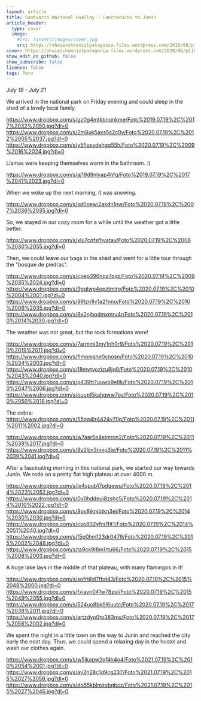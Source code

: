 ```yaml
---
layout: article
title: Santuario Nacional Huallay - Canchacucho to Junín
article_header:
  type: cover
  image:
    #src: /assets/images/cover.jpg
    src: https://ohwieschoenistpatagonia.files.wordpress.com/2019/08/p1190766.jpg
cover: https://ohwieschoenistpatagonia.files.wordpress.com/2019/08/p1190766.jpg
show_edit_on_github: false
show_subscribe: false
license: false
tags: Peru 
---
```


*July 19 - July 21*

We arrived in the national park on Friday evening and could sleep in the shed of a lovely local family.

<!--more-->

https://www.dropbox.com/s/gz0g4mtkbnqnkme/Foto%2019.07.19%2C%2017%2032%2050.jpg?dl=0
https://www.dropbox.com/s/2m8uk5axs5s2c0v/Foto%2020.07.19%2C%2012%2005%2037.jpg?dl=0
https://www.dropbox.com/s/y5fiussdehgg55h/Foto%2020.07.19%2C%2009%2016%2024.jpg?dl=0

Llamas were keeping themselves warm in the bathroom. :)

https://www.dropbox.com/s/aj19d9nlyap4hfq/Foto%2019.07.19%2C%2017%2041%2023.jpg?dl=0

When we woke up the next morning, it was snowing.

https://www.dropbox.com/s/xd0oewi2akdn1nw/Foto%2020.07.19%2C%2007%2036%2035.jpg?dl=0

So, we stayed in our cozy room for a while until the weather got a little better.

https://www.dropbox.com/s/xlu7cqfsfhyatau/Foto%2020.07.19%2C%2008%2030%2055.jpg?dl=0

Then, we could leave our bags in the shed and went for a little tour through the "bosque de piedras".

https://www.dropbox.com/s/cpep396nqz7pigi/Foto%2020.07.19%2C%2009%2035%2024.jpg?dl=0
https://www.dropbox.com/s/9gqlwp4opztmlrg/Foto%2020.07.19%2C%2010%2004%2001.jpg?dl=0
https://www.dropbox.com/s/99lzn1lv1a21nno/Foto%2020.07.19%2C%2010%2006%2035.jpg?dl=0
https://www.dropbox.com/s/8x2njbodmxmrv4r/Foto%2020.07.19%2C%2010%2014%2030.jpg?dl=0

The weather was not great, but the rock formations were!

https://www.dropbox.com/s/7armmi3my1nh0r9/Foto%2020.07.19%2C%2010%2019%2011.jpg?dl=0
https://www.dropbox.com/s/flmonjshe0cnosn/Foto%2020.07.19%2C%2010%2034%2003.jpg?dl=0
https://www.dropbox.com/s/18mvtvozizu8jq9/Foto%2020.07.19%2C%2010%2043%2040.jpg?dl=0
https://www.dropbox.com/s/p439tt7uuwb9e8k/Foto%2020.07.19%2C%2010%2047%2006.jpg?dl=0
https://www.dropbox.com/s/ouupl5kahgww7gv/Foto%2020.07.19%2C%2010%2050%2018.jpg?dl=0

The cobra:
https://www.dropbox.com/s/55qq4lr4424v70p/Foto%2020.07.19%2C%2011%2011%2002.jpg?dl=0

https://www.dropbox.com/s/w7aar5e4eimron2/Foto%2020.07.19%2C%2011%2039%2017.jpg?dl=0
https://www.dropbox.com/s/9z2ljjn3nnjp3ie/Foto%2020.07.19%2C%2011%2039%2041.jpg?dl=0

After a fascinating morning in this national park, we started our way towards Junín. We rode on a pretty flat high plateau at over 4000 m.

https://www.dropbox.com/s/jx4spub17pdgewu/Foto%2020.07.19%2C%2014%2023%2052.jpg?dl=0
https://www.dropbox.com/s/0v0hddeui8zshc5/Foto%2020.07.19%2C%2014%2010%2022.jpg?dl=0
https://www.dropbox.com/s/8py8jknjbtkn3ej/Foto%2020.07.19%2C%2014%2030%2030.jpg?dl=0
https://www.dropbox.com/s/cvo802yfrs1fit1/Foto%2020.07.19%2C%2014%2051%2040.jpg?dl=0
https://www.dropbox.com/s/f5p0hm123dr0479/Foto%2020.07.19%2C%2015%2002%2048.jpg?dl=0
https://www.dropbox.com/s/ta9ck9l8m1rtu66/Foto%2020.07.19%2C%2015%2008%2003.jpg?dl=0

A huge lake lays in the middle of that plateau, with many flamingos in it!

https://www.dropbox.com/s/xofrtilid7fbd43/Foto%2020.07.19%2C%2015%2048%2000.jpg?dl=0
https://www.dropbox.com/s/fxiavn041w78zui/Foto%2020.07.19%2C%2015%2049%2055.jpg?dl=0
https://www.dropbox.com/s/524uo8bk9l6uutc/Foto%2020.07.19%2C%2017%2038%2011.jpg?dl=0
https://www.dropbox.com/s/artzdyo0tp383ms/Foto%2020.07.19%2C%2017%2058%2002.jpg?dl=0

We spent the night in a little town on the way to Junín and reached the city early the next day. Thus, we could spend a relaxing day in the hostel and wash our clothes again.

https://www.dropbox.com/s/w5jkapw2qf4h4o4/Foto%2021.07.19%2C%2010%2054%2001.jpg?dl=0
https://www.dropbox.com/s/ay2h28c1d9cg237/Foto%2021.07.19%2C%2015%2027%2059.jpg?dl=0
https://www.dropbox.com/s/do55kblmzvbqbcz/Foto%2021.07.19%2C%2015%2027%2046.jpg?dl=0
